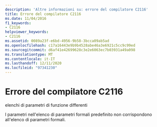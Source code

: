 ```yaml
---
description: 'Altre informazioni su: errore del compilatore C2116'
title: Errore del compilatore C2116
ms.date: 11/04/2016
f1_keywords:
- C2116
helpviewer_keywords:
- C2116
ms.assetid: 0089a23f-e6bd-4956-9b58-3bcca09ab5ad
ms.openlocfilehash: c17a16443e9b9b4528abe46a3e6921c5cc9c99ed
ms.sourcegitcommit: d6af41e42699628c3e2e6063ec7b03931a49a098
ms.translationtype: MT
ms.contentlocale: it-IT
ms.lasthandoff: 12/11/2020
ms.locfileid: "97341230"
---
```

# <a name="compiler-error-c2116"></a>Errore del compilatore C2116

elenchi di parametri di funzione differenti

I parametri nell'elenco di parametri formali predefinito non corrispondono all'elenco di parametri formali.
